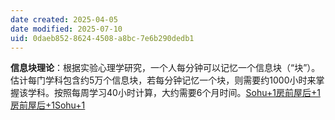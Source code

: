 ```yaml
---
date created: 2025-04-05
date modified: 2025-07-10
uid: 0daeb852-8624-4508-a8bc-7e6b290dedb1
---
```

**信息块理论**：​根据实验心理学研究，一个人每分钟可以记忆一个信息块（“块”）。​估计每门学科包含约5万个信息块，若每分钟记忆一个块，则需要约1000小时来掌握该学科。​按照每周学习40小时计算，大约需要6个月时间。​[Sohu+1房前屋后+1](https://www.sohu.com/a/739905356_176210?utm_source=chatgpt.com)[房前屋后+1Sohu+1](https://blog.samnir.com/p/learning-simon/?utm_source=chatgpt.com)
